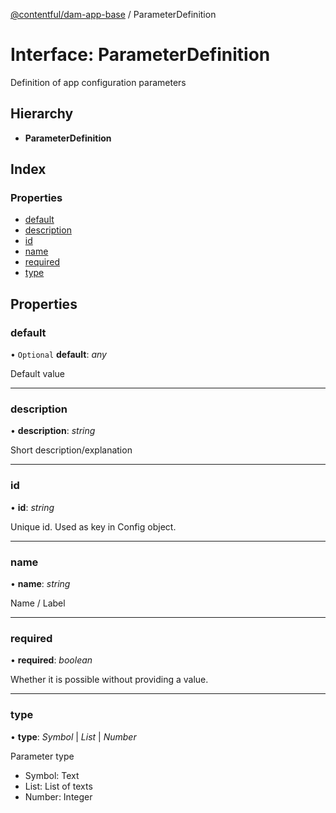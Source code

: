 [@contentful/dam-app-base](../README.md) / ParameterDefinition

# Interface: ParameterDefinition

Definition of app configuration parameters

## Hierarchy

* **ParameterDefinition**

## Index

### Properties

* [default](parameterdefinition.md#default)
* [description](parameterdefinition.md#description)
* [id](parameterdefinition.md#id)
* [name](parameterdefinition.md#name)
* [required](parameterdefinition.md#required)
* [type](parameterdefinition.md#type)

## Properties

### default

• `Optional` **default**: *any*

Default value

___

### description

• **description**: *string*

Short description/explanation

___

### id

• **id**: *string*

Unique id. Used as key in Config object.

___

### name

• **name**: *string*

Name / Label

___

### required

• **required**: *boolean*

Whether it is possible without providing a value.

___

### type

• **type**: *Symbol* \| *List* \| *Number*

Parameter type
- Symbol: Text
- List: List of texts
- Number: Integer
